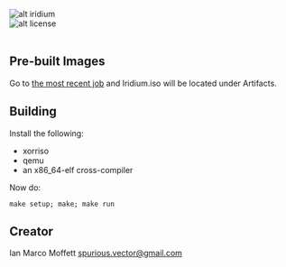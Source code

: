 ![alt iridium](https://raw.githubusercontent.com/IridiumProject/IridiumOS/main/.github/iridium.png)<br>
![alt license](https://img.shields.io/github/license/IridiumProject/IridiumOS?style=for-the-badge)<br><br>

## Pre-built Images
Go to [the most recent job](https://github.com/IridiumProject/IridiumOS/actions) and Iridium.iso will be located under Artifacts.

## Building
Install the following:
- xorriso
- qemu
- an x86_64-elf cross-compiler<br>

Now do:

``make setup; make; make run``

## Creator
Ian Marco Moffett <spurious.vector@gmail.com>
